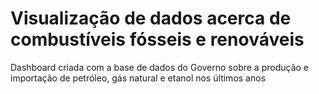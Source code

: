 # Visualização de dados acerca de combustíveis fósseis e renováveis
Dashboard criada com a base de dados do Governo sobre a produção e importação de petróleo, gás natural e etanol nos últimos anos
